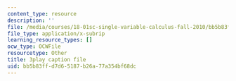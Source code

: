 ```yaml
---
content_type: resource
description: ''
file: /media/courses/18-01sc-single-variable-calculus-fall-2010/bb5b83ffd7d65187b26a77a354bf68dc_aeXp1zC6Hls.vtt
file_type: application/x-subrip
learning_resource_types: []
ocw_type: OCWFile
resourcetype: Other
title: 3play caption file
uid: bb5b83ff-d7d6-5187-b26a-77a354bf68dc
---
```

